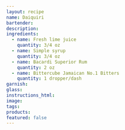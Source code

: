 ```yaml
---
layout: recipe
name: Daiquiri
bartender:
description:
ingredients:
  - name: Fresh lime juice
    quantity: 3/4 oz
  - name: Simple syrup
    quantity: 3/4 oz
  - name: Bacardi Superior Rum
    quantity: 2 oz
  - name: Bittercube Jamaican No.1 Bitters
    quantity: 1 dropper/dash
garnish:
glass:
instructions_html:
image:
tags:
products:
featured: false
---
```



